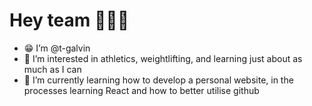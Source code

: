 # Hey team 🙋🏼‍♂️
- 😁 I’m @t-galvin
- 👀 I’m interested in athletics, weightlifting, and learning just about as much as I can
- 🌱 I’m currently learning how to develop a personal website, in the processes learning React and how to better utilise github 

<!---
t-galvin/t-galvin is a ✨ special ✨ repository because its `README.md` (this file) appears on your GitHub profile.
You can click the Preview link to take a look at your changes.
--->
